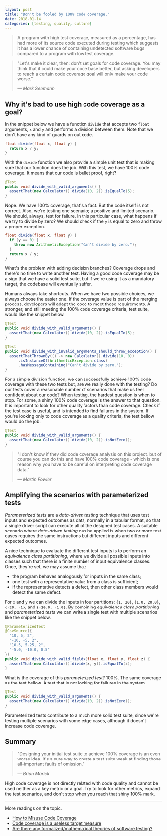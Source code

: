 ```yaml
---
layout: post
title: "Don't be fooled by 100% code coverage."
date: 2018-01-14
categories: [testing, quality, culture]
---
```


> A program with high test coverage, measured as a percentage, has had more of its
source code executed during testing which suggests it has a lower chance of containing
undetected software bugs compared to a program with low test coverage.

> "Let's make it clear, then: don't set goals for code coverage. You may think that
it could make your code base better, but asking developers to reach a certain code
coverage goal will only make your code worse."
>
> &mdash; <cite>Mark Seemann</cite>

## Why it's bad to use high code coverage as a goal?

In the snippet below we have a function `divide` that accepts two `float`
arguments, `x` and `y` and performs a division between them. Note that we don't
have any kind of guards on out code.

```java
float divide(float x, float y) {
  return x / y;
}
```

With the `divide` function we also provide a simple unit test that is making
sure that our function does the job. With this test, we have 100% code coverage.
It means that our code is bullet proof, right?

```java
@Test
public void divide_with_valid_arguments() {
  assertThat(new Calculator().divide(10, 2)).isEqualTo(5);
}
```

Nope. We have 100% coverage, that's a fact. But the code itself is not correct.
Also, we're testing one scenario; a positive and limited scenario. We should,
always, test for failure. In this particular case, what happens if we try to
divide by zero? We should check if the `y` is equal to zero and throw a proper
exception.

```java
float divide(float x, float y) {
  if (y == 0) {
    throw new ArithmeticException("Can't divide by zero.");
  }
  return x / y;
}
```

What's the problem with adding decision branches? Coverage drops and
there's no time to write another test. Having a good code coverage may be a sign
that we have a solid test suite, but if we're using it as a mandatory target,
the codebase will eventually suffer.

Humans always take shortcuts. When we have two possible choices, we always
choose the easier one. If the coverage value is part of the merging process,
developers will adapt the code to meet those requirements. A stronger, and
still meeting the 100% code coverage criteria, test suite, would like the
snippet below.

```java
@Test
public void divide_with_valid_arguments() {
  assertThat(new Calculator().divide(10, 2)).isEqualTo(5);
}

@Test
public void divide_with_invalid_arguments_should_throw_exception() {
  assertThatThrownBy(() -> new Calculator().divide(10, 0))
      .isInstanceOf(ArithmeticException.class)
      .hasMessageContaining("Can't divide by zero.");
}
```

For a simple division function, we can successfully achieve 100% code coverage
with these two tests but, are we really done with the testing? Do our tests
cover a reasonable number of scenarios that make us feel confident about our
code? When testing, the hardest question is when to stop. For some, a shiny
100% code coverage is the answer to that question. It is important to look
for other quality factors than code coverage. Check if the test case is useful,
and is intended to find failures in the system. If you're looking only to code
coverage as a quality criteria, the test bellow would do the job. 

```java
@Test
public void divide_with_valid_arguments() {
  assertThat(new Calculator().divide(10, 2)).isNotZero();
}
```

> "I don't know if they did code coverage analysis on this project, but of
course you can do this and have 100% code coverage - which is one reason
why you have to be careful on interpreting code coverage data."
>
> &mdash; <cite>Martin Fowler</cite>

## Amplifying the scenarios with parameterized tests

*Parameterized tests* are a *data-driven testing* technique that uses test inputs
and expected outcomes as data, normally in a tabular format, so that a single
driver script can execute all of the designed test cases. A suitable scenario
where *data-driven testing* can be applied is when two or more test cases requires
the same instructions but different inputs and different expected outcomes.

A nice technique to evaluate the different test inputs is to perform an
*equivalence class partitioning*, where we divide all possible inputs into
classes such that there is a finite number of input equivalence classes. Once,
they're set, we may assume that:
* the program behaves analogously for inputs in the same class;
* one test with a representative value from a class is sufficient;
* if the representative detects a defect, then other class members would detect the same defect.

For `x` and `y` we can divide the inputs in four partitions: `{1, 20}`,
`{1.0, 20.0}`, `{-20, -1}`, and `{-20.0, -1.0}`. By combining
*equivalence class partitioning* and *parameterized tests* we can write
a single test with multiple scenarios like the snippet below.

```java
@ParameterizedTest
@CsvSource({
  "10, 5, 2",
  "-10, -5, 2",
  "10.5, 5.25, 2",
  "-5.0, -10.0, 0.5"
})
public void divide_with_valid_fields(float x, float y, float z) {
  assertThat(new Calculator().divide(x, y)).isEqualTo(z);
}
```

What is the coverage of this *parameterized test*? 100%. The same coverage
as the test bellow. A test that is not looking for failures in the system.

```java
@Test
public void divide_with_valid_arguments() {
  assertThat(new Calculator().divide(10, 2)).isNotZero();
}
```

Parameterized tests contribute to a much more solid test suite, since we're
testing multiple scenarios with some edge cases, although it doesn't increase
code coverage.

## Summary

> "Designing your initial test suite to achieve 100% coverage is an even worse
idea. It's a sure way to create a test suite weak at finding those all-important
faults of omission."
>
> &mdash; <cite>Brian Marick</cite>

High code coverage is not directly related with code quality and cannot be used
neither as a key metric or a goal. Try to look for other metrics, expand the test
scenarios, and don't stop when you reach that shiny 100% mark.

---

More readings on the topic.
- [How to Misuse Code Coverage](http://www.exampler.com/testing-com/writings/coverage.pdf)
- [Code coverage is a useless target measure](http://blog.ploeh.dk/2015/11/16/code-coverage-is-a-useless-target-measure/)
- [Are there any formalized/mathematical theories of software testing?](https://softwareengineering.stackexchange.com/questions/216301/are-there-any-formalized-mathematical-theories-of-software-testing)
